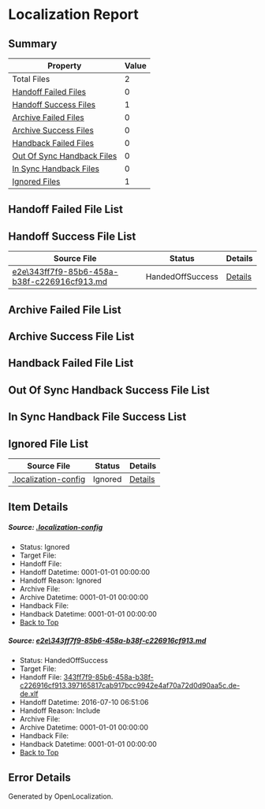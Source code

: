 # <a name='report-top'></a> Localization Report

## Summary
 Property | Value 
 -------- | ----- 
 Total Files | 2
[ Handoff Failed Files ](#handoff-failed-list)| 0
[ Handoff Success Files ](#handoff-success-list)| 1
[ Archive Failed Files ](#archive-failed-list)| 0
[ Archive Success Files ](#archive-success-list)| 0
[ Handback Failed Files ](#handback-failed-list)| 0
[ Out Of Sync Handback Files ](#outofsync-handback-success-list)| 0
[ In Sync Handback Files ](#insync-handback-success-list)| 0
[ Ignored Files ](#ignored-list)| 1

## <a name='handoff-failed-list'></a> Handoff Failed File List

## <a name='handoff-success-list'></a> Handoff Success File List
 Source File | Status | Details 
 ----------- | ------ | ------- 
 [e2e\343ff7f9-85b6-458a-b38f-c226916cf913.md](https://github.com/OpenLocalizationTestOrg/oltest/blob/00bc5c48a6f50ded64d2cff8f08debd81f9e5271/e2e/343ff7f9-85b6-458a-b38f-c226916cf913.md) | HandedOffSuccess | [Details](#48c107275b05853f60287d02c437c36ff1a6e5671)

## <a name='archive-failed-list'></a> Archive Failed File List

## <a name='archive-success-list'></a> Archive Success File List

## <a name='handback-failed-list'></a> Handback Failed File List

## <a name='outofsync-handback-success-list'></a> Out Of Sync Handback Success File List

## <a name='insync-handback-success-list'></a> In Sync Handback File Success List

## <a name='ignored-list'></a> Ignored File List
 Source File | Status | Details 
 ----------- | ------ | ------- 
 [.localization-config](https://github.com/OpenLocalizationTestOrg/oltest/blob/00bc5c48a6f50ded64d2cff8f08debd81f9e5271/.localization-config) | Ignored | [Details](#3d4f252ac210baf56311d7e97dcc2db10974dbd20)

## Item Details
##### <a name='3d4f252ac210baf56311d7e97dcc2db10974dbd20'></a> Source: [.localization-config](https://github.com/OpenLocalizationTestOrg/oltest/blob/00bc5c48a6f50ded64d2cff8f08debd81f9e5271/.localization-config)
* Status: Ignored
* Target File: 
* Handoff File: 
* Handoff Datetime: 0001-01-01 00:00:00
* Handoff Reason: Ignored
* Archive File: 
* Archive Datetime: 0001-01-01 00:00:00
* Handback File: 
* Handback Datetime: 0001-01-01 00:00:00
* [Back to Top](#report-top)

##### <a name='48c107275b05853f60287d02c437c36ff1a6e5671'></a> Source: [e2e\343ff7f9-85b6-458a-b38f-c226916cf913.md](https://github.com/OpenLocalizationTestOrg/oltest/blob/00bc5c48a6f50ded64d2cff8f08debd81f9e5271/e2e/343ff7f9-85b6-458a-b38f-c226916cf913.md)
* Status: HandedOffSuccess
* Target File: 
* Handoff File: [343ff7f9-85b6-458a-b38f-c226916cf913.397165817cab917bcc9942e4af70a72d0d90aa5c.de-de.xlf](https://github.com/OpenLocalizationTestOrg/olhandoff-e2e/blob/dfe362e80726355ae6d9ee52e39ac9ce79e51fa6/ol-handoff/OpenLocalizationTestOrg/oltest-dede-fly/ci/ht/343ff7f9-85b6-458a-b38f-c226916cf913.397165817cab917bcc9942e4af70a72d0d90aa5c.de-de.xlf)
* Handoff Datetime: 2016-07-10 06:51:06
* Handoff Reason: Include
* Archive File: 
* Archive Datetime: 0001-01-01 00:00:00
* Handback File: 
* Handback Datetime: 0001-01-01 00:00:00
* [Back to Top](#report-top)


## Error Details

Generated by OpenLocalization.
